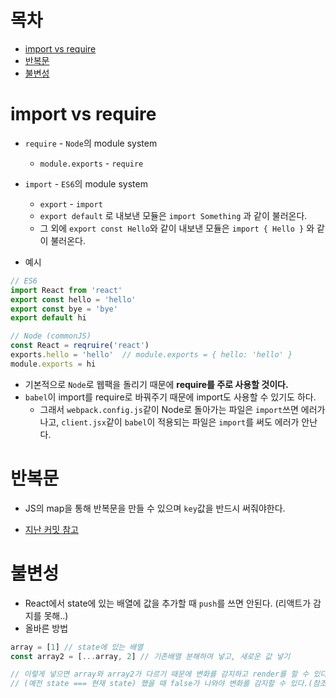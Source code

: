 # 목차

* [import vs require](#import-vs-require)
* [반복문](#반복문)
* [불변성](#불변성)

# import vs require

* `require` - `Node`의 module system
  * `module.exports` - `require`
* `import` - `ES6`의 module system
  * `export` - `import`
  * `export default` 로 내보낸 모듈은 `import Something` 과 같이 불러온다.
  * 그 외에 `export const Hello`와 같이 내보낸 모듈은 `import { Hello }` 와 같이 불러온다.

* 예시

```javascript
// ES6
import React from 'react'
export const hello = 'hello'
export const bye = 'bye'
export default hi

// Node (commonJS)
const React = reqruire('react')
exports.hello = 'hello'  // module.exports = { hello: 'hello' }
module.exports = hi
```

* 기본적으로 `Node`로 웹팩을 돌리기 때문에 **require를 주로 사용할 것이다.**
* `babel`이 import를 require로 바꿔주기 때문에 import도 사용할 수 있기도 하다.
  * 그래서 `webpack.config.js`같이 Node로 돌아가는 파일은 `import`쓰면 에러가 나고, `client.jsx`같이 `babel`이 적용되는 파일은 `import`를 써도 에러가 안난다.

# 반복문

* JS의 map을 통해 반복문을 만들 수 있으며 `key`값을 반드시 써줘야한다.

* [지난 커밋 참고](https://github.com/EHwooKim/study/commit/90cbb9f0b41005f41292f91a4788623fcd73e93a)


# 불변성

* React에서 state에 있는 배열에 값을 추가할 때 `push`를 쓰면 안된다. (리액트가 감지를 못해..)
* 올바른 방법

```javascript
array = [1] // state에 있는 배열
const array2 = [...array, 2] // 기존배열 분해하여 넣고, 새로운 값 넣기 

// 이렇게 넣으면 array와 array2가 다르기 때문에 변화를 감지하고 render를 할 수 있다.
// (예전 state === 현재 state) 했을 때 false가 나와야 변화를 감지할 수 있다.(참조가 바뀌어야한다.)
```

